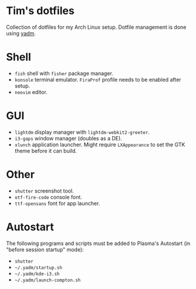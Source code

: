 # Tim's dotfiles

Collection of dotfiles for my Arch Linux setup. Dotfile management is done
using [yadm](https://github.com/TheLocehiliosan/yadm).

# Shell

* `fish` shell with `fisher` package manager.
* `konsole` terminal emulator. `FiraProf` profile needs to be enabled after setup.
* `neovim` editor.

# GUI

* `lightdm` display manager with `lightdm-webkit2-greeter`.
* `i3-gaps` window manager (doubles as a DE).
* `xlunch` application launcher. Might require `LXAppearance` to set the GTK theme before it can build.

# Other

* `shutter` screenshot tool.
* `otf-fire-code` console font.
* `ttf-opensans` font for app launcher.

# Autostart

The following programs and scripts must be added to Plasma's Autostart (in "before session startup" mode):
* `shutter`
* `~/.yadm/startup.sh`
* `~/.yadm/kde-i3.sh`
* `~/.yadm/launch-compton.sh`

